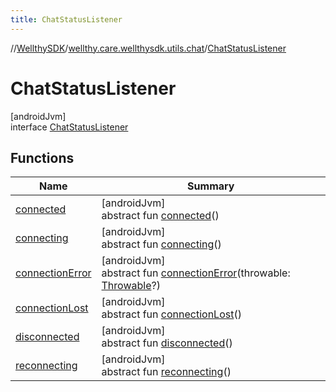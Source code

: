 ```yaml
---
title: ChatStatusListener
---
```

//[WellthySDK](../../../index.html)/[wellthy.care.wellthysdk.utils.chat](../index.html)/[ChatStatusListener](index.html)



# ChatStatusListener



[androidJvm]\
interface [ChatStatusListener](index.html)



## Functions


| Name | Summary |
|---|---|
| [connected](connected.html) | [androidJvm]<br>abstract fun [connected](connected.html)() |
| [connecting](connecting.html) | [androidJvm]<br>abstract fun [connecting](connecting.html)() |
| [connectionError](connection-error.html) | [androidJvm]<br>abstract fun [connectionError](connection-error.html)(throwable: [Throwable](https://kotlinlang.org/api/latest/jvm/stdlib/kotlin/-throwable/index.html)?) |
| [connectionLost](connection-lost.html) | [androidJvm]<br>abstract fun [connectionLost](connection-lost.html)() |
| [disconnected](disconnected.html) | [androidJvm]<br>abstract fun [disconnected](disconnected.html)() |
| [reconnecting](reconnecting.html) | [androidJvm]<br>abstract fun [reconnecting](reconnecting.html)() |

